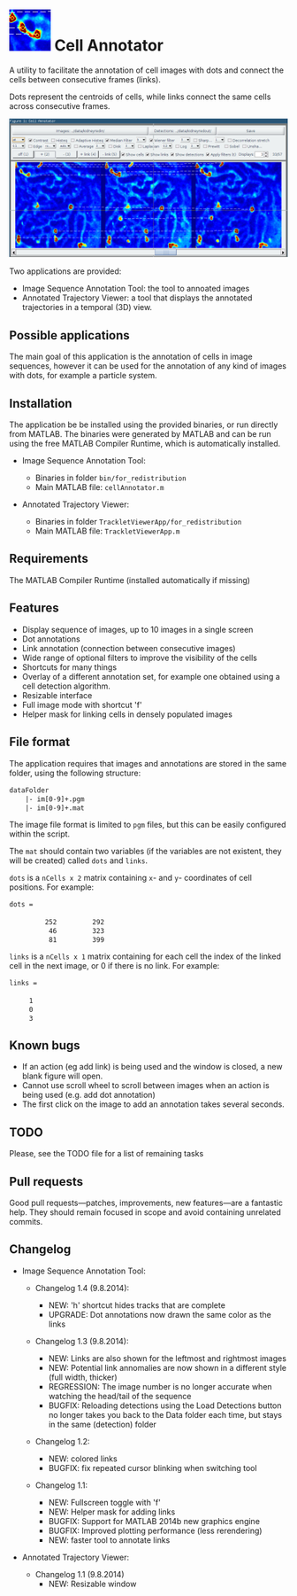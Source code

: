 ![cell annotator logo](https://raw.githubusercontent.com/pedrokost/cell_annotator/master/thumbnail.png "Cell Annotator") Cell Annotator
===================================

A utility to facilitate the annotation of cell images with dots and connect the cells between consecutive frames (links).

Dots represent the centroids of cells, while links connect the same cells across consecutive frames.

![cell annotator screenshot](https://raw.githubusercontent.com/pedrokost/cell_annotator/master/screenshot.png "Cell Annotator")

Two applications are provided:
	
* Image Sequence Annotation Tool: the tool to annoated images
* Annotated Trajectory Viewer: a tool that displays the annotated trajectories in a temporal (3D) view.

## Possible applications

The main goal of this application is the annotation of cells in image sequences, however it can be used for the annotation of any kind of images with dots, for example a particle system.

## Installation

The application be be installed using the provided binaries, or run directly from MATLAB.
The binaries were generated by MATLAB and can be run using the free MATLAB Compiler Runtime, which is automatically installed.

* Image Sequence Annotation Tool:
	- Binaries in folder `bin/for_redistribution`
	- Main MATLAB file: `cellAnnotator.m`

* Annotated Trajectory Viewer:
 	- Binaries in folder `TrackletViewerApp/for_redistribution`
 	- Main MATLAB file: `TrackletViewerApp.m`

## Requirements

The MATLAB Compiler Runtime (installed automatically if missing)

## Features

* Display sequence of images, up to 10 images in a single screen
* Dot annotations
* Link annotation (connection between consecutive images)
* Wide range of optional filters to improve the visibility of the cells
* Shortcuts for many things
* Overlay of a different annotation set, for example one obtained using a cell detection algorithm.
* Resizable interface
* Full image mode with shortcut 'f'
* Helper mask for linking cells in densely populated images

## File format

The application requires that images and annotations are stored in the same folder, using the following structure:

```
dataFolder
	|- im[0-9]+.pgm 
	|- im[0-9]+.mat
```
The image file format is limited to `pgm` files, but this can be easily configured within the script.

The `mat` should contain two variables (if the variables are not existent, they will be created) called `dots` and `links`.

`dots` is a `nCells x 2` matrix containing `x`- and `y`- coordinates of cell positions. For example:
```
dots =

         252         292
          46         323
          81         399
```

`links` is a `nCells x 1` matrix containing for each cell the index of the linked cell in the next image, or 0 if there is no link. For example:

```
links =

     1
     0
     3
```

## Known bugs

* If an action (eg add link) is being used and the window is closed, a new blank figure will open.
* Cannot use scroll wheel to scroll between images when an action is being used (e.g. add dot annotation)
* The first click on the image to add an annotation takes several seconds.

## TODO

Please, see the TODO file for a list of remaining tasks

## Pull requests

Good pull requests—patches, improvements, new features—are a fantastic help. They should remain focused in scope and avoid containing unrelated commits.

## Changelog

* Image Sequence Annotation Tool:

	* Changelog 1.4 (9.8.2014):
		- NEW: 'h' shortcut hides tracks that are complete
		- UPGRADE: Dot annotations now drawn the same color as the links

	* Changelog 1.3 (9.8.2014):
		- NEW: Links are also shown for the leftmost and rightmost images
		- NEW: Potential link annomalies are now shown in a different style (full width, thicker)
		- REGRESSION: The image number is no longer accurate when watching the head/tail of the sequence
		- BUGFIX: Reloading detections using the Load Detections button no longer takes you back to the Data folder each time, but stays in the same (detection) folder

	* Changelog 1.2:
		- NEW: colored links
		- BUGFIX: fix repeated cursor blinking when switching tool

	* Changelog 1.1:
		- NEW: Fullscreen toggle with 'f'
		- NEW: Helper mask for adding links
		- BUGFIX: Support for MATLAB 2014b new graphics engine
		- BUGFIX: Improved plotting performance (less rerendering)
		- NEW: faster tool to annotate links



* Annotated Trajectory Viewer:
	
	* Changelog 1.1 (9.8.2014)
		- NEW: Resizable window